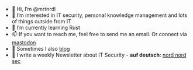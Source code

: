 - 👋 Hi, I’m @mrtnrdl
- 👀 I’m interested in IT security, personal knowledge management and lots of things outside from IT
- 🌱 I’m currently learning Rust
- 📫 If you want to reach me, feel free to send me an email. Or connect via [mastodon](https://infosec.exchange/web/@0xmrtn)
- 📖 Sometimes I also [blog](https://blog.mrtnrdl.de)
- 🚢 I write a weekly Newsletter about IT Security - **auf deutsch**: [nord nord sec](https://nordnordsec.beehiiv.com) 

<!---
mrtnrdl/mrtnrdl is a ✨ special ✨ repository because its `README.md` (this file) appears on your GitHub profile.
You can click the Preview link to take a look at your changes.
--->
